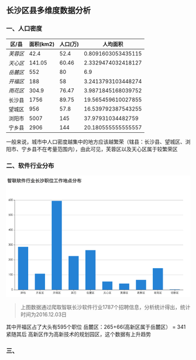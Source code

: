 ## 长沙区县多维度数据分析

### 一、人口密度 

| 区/县 | 面积(km2) | 人口(万) | 人均面积 |
| --- | --- | --- | --- |
| *芙蓉区* | 42.4 | 52.4 | 0.8091603053435115 |
| *天心区* | 141.05 | 60.46 | 2.3329474032418127 |
| *岳麓区* | 552 | 80 | 6.9 |
| *开福区* | 188 | 58 | 3.2413793103448274 |
| *雨花区* | 304.9 | 76.47 | 3.9871845168039752 |
| 长沙县 | 1756 | 89.75 | 19.565459610027855 |
| 望城区 | 956 | 57.8 | 16.539792387543255 |
| 浏阳市 | 5007 | 145 | 37.97931034482759 |
| 宁乡县 | 2906 | 144 | 20.180555555555557 |

一般来说，城市中人口密度越集中的地方应该越繁荣（辖县：长沙县、望城区、浏阳市、宁乡县不在考量范围内），由此可见，芙蓉区以及天心区属于较繁荣区

### 二、软件行业分布
![](../images/article/changsha/tongji.png)

>上图数据通过爬取智联长沙软件行业1787个招聘信息，分析统计得出，统计时间为2016.12.03日

其中开福区占了大头有595个职位
岳麓区：265+66(高新区属于岳麓区） = 341 紧随其后
高新区作为高新技术的规划园区，这个数据有上升趋势

### 三、






